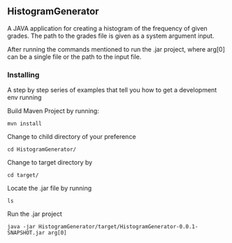 ## HistogramGenerator

A JAVA application for creating a histogram of the frequency of given grades. The path to the grades file is given as a system argument input.

After running the commands mentioned to run the .jar project, where arg[0] can be a single file or the path to the input file.

### Installing

A step by step series of examples that tell you how to get a development env running



Build Maven Project by running:

```
mvn install
```

Change to child directory of your preference

```
cd HistogramGenerator/
```

Change to target directory by

```
cd target/
```

Locate the .jar file by running

```
ls
```

Run the .jar project

```
java -jar HistogramGenerator/target/HistogramGenerator-0.0.1-SNAPSHOT.jar arg[0]
```
